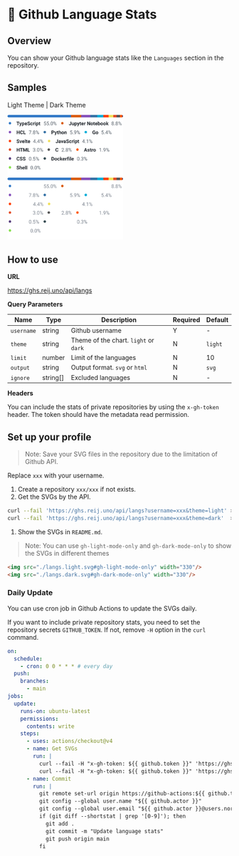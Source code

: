 # 👾 Github Language Stats

## Overview

You can show your Github language stats like the `Languages` section in the repository.

## Samples

Light Theme | Dark Theme

<img src="./example/light.svg" width="260"/>
<img src="./example/dark.svg" width="260"/>

## How to use

**URL**

https://ghs.reij.uno/api/langs

**Query Parameters**

<!-- table -->

| Name       | Type     | Description                           | Required | Default |
| ---------- | -------- | ------------------------------------- | -------- | ------- |
| `username` | string   | Github username                       | Y        | -       |
| `theme`    | string   | Theme of the chart. `light` or `dark` | N        | `light` |
| `limit`    | number   | Limit of the languages                | N        | 10      |
| `output`   | string   | Output format. `svg` or `html`        | N        | `svg`   |
| `ignore`   | string[] | Excluded languages                    | N        | -       |

**Headers**

You can include the stats of private repositories by using the `x-gh-token` header.
The token should have the metadata read permission.

## Set up your profile

> Note: Save your SVG files in the repository due to the limitation of Github API.

Replace `xxx` with your username.

1. Create a repository `xxx/xxx` if not exists.
2. Get the SVGs by the API.

```sh
curl --fail 'https://ghs.reij.uno/api/langs?username=xxx&theme=light' > ./langs.light.svg
curl --fail 'https://ghs.reij.uno/api/langs?username=xxx&theme=dark'  > ./langs.dark.svg
```

1. Show the SVGs in `README.md`.

> Note: You can use `gh-light-mode-only` and `gh-dark-mode-only` to show the SVGs in different themes

```md
<img src="./langs.light.svg#gh-light-mode-only" width="330"/>
<img src="./langs.dark.svg#gh-dark-mode-only" width="330"/>
```

### Daily Update

You can use cron job in Github Actions to update the SVGs daily.

If you want to include private repository stats, you need to set the repository secrets `GITHUB_TOKEN`.
If not, remove `-H` option in the `curl` command.

```yml
on:
  schedule:
    - cron: 0 0 * * * # every day
  push:
    branches:
      - main
jobs:
  update:
    runs-on: ubuntu-latest
    permissions:
      contents: write
    steps:
      - uses: actions/checkout@v4
      - name: Get SVGs
        run: |
          curl --fail -H "x-gh-token: ${{ github.token }}" 'https://ghs.reij.uno/api/langs?username=${{ github.actor }}&theme=light' > ./langs.light.svg
          curl --fail -H "x-gh-token: ${{ github.token }}" 'https://ghs.reij.uno/api/langs?username=${{ github.actor }}&theme=dark'  > ./langs.dark.svg
      - name: Commit
        run: |
          git remote set-url origin https://github-actions:${{ github.token }}@github.com/${{ github.repository }}
          git config --global user.name "${{ github.actor }}"
          git config --global user.email "${{ github.actor }}@users.noreply.github.com"
          if (git diff --shortstat | grep '[0-9]'); then
            git add .
            git commit -m "Update language stats"
            git push origin main
          fi
```
